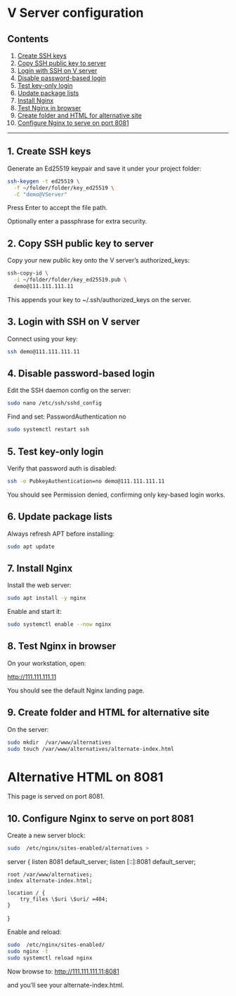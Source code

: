 # V Server configuration

## Contents
1. [Create SSH keys](#1-create-ssh-keys)  
2. [Copy SSH public key to server](#2-copy-ssh-public-key-to-server)  
3. [Login with SSH on V server](#3-login-with-ssh-on-v-server)  
4. [Disable password-based login](#4-disable-password-based-login)  
5. [Test key-only login](#5-test-key-only-login)  
6. [Update package lists](#6-update-package-lists)  
7. [Install Nginx](#7-install-nginx)  
8. [Test Nginx in browser](#8-test-nginx-in-browser)  
9. [Create folder and HTML for alternative site](#9-create-folder-and-html-for-alternative-site)  
10. [Configure Nginx to serve on port 8081](#10-configure-nginx-to-serve-on-port-8081)  

---

## 1. Create SSH keys

Generate an Ed25519 keypair and save it under your project folder:
```bash
ssh-keygen -t ed25519 \
  -f ~/folder/folder/key_ed25519 \
  -C "demo@VServer"
``` 

Press Enter to accept the file path.

Optionally enter a passphrase for extra security.


## 2. Copy SSH public key to server
Copy your new public key onto the V server’s authorized_keys:

```bash
ssh-copy-id \
  -i ~/folder/folder/key_ed25519.pub \
  demo@111.111.111.11
  ``` 

This appends your key to ~/.ssh/authorized_keys on the server.


## 3. Login with SSH on V server
Connect using your key:

```bash
ssh demo@111.111.111.11
``` 


## 4. Disable password-based login
Edit the SSH daemon config on the server:

```bash
sudo nano /etc/ssh/sshd_config
``` 

Find and set:
PasswordAuthentication no

```bash
sudo systemctl restart ssh
``` 

## 5. Test key-only login
Verify that password auth is disabled:

```bash
ssh -o PubkeyAuthentication=no demo@111.111.111.11
``` 

You should see Permission denied, confirming only key-based login works.


## 6. Update package lists
Always refresh APT before installing:

```bash
sudo apt update
``` 


## 7. Install Nginx
Install the web server:

```bash
sudo apt install -y nginx
``` 

Enable and start it:

```bash
sudo systemctl enable --now nginx
```


## 8. Test Nginx in browser
On your workstation, open:

http://111.111.111.11

You should see the default Nginx landing page.


## 9. Create folder and HTML for alternative site
On the server:

```bash
sudo mkdir  /var/www/alternatives
sudo touch /var/www/alternatives/alternate-index.html
``` 

<!DOCTYPE html>
<html lang="en">
<head>
  <meta charset="UTF-8">
  <title>Alternative Site</title>
</head>
<body>
  <h1>Alternative HTML on 8081</h1>
  <p>This page is served on port 8081.</p>
</body>
</html>


##  10. Configure Nginx to serve on port 8081
Create a new server block:

```bash
sudo  /etc/nginx/sites-enabled/alternatives >
```

server {
    listen 8081 default_server;
    listen [::]:8081 default_server;

    root /var/www/alternatives;
    index alternate-index.html;

    location / {
        try_files \$uri \$uri/ =404;
    }
}


Enable and reload:

```bash
sudo  /etc/nginx/sites-enabled/
sudo nginx -t
sudo systemctl reload nginx
```

Now browse to:
http://111.111.111.11:8081


and you’ll see your alternate-index.html.